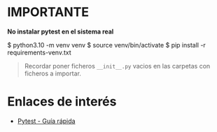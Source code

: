 # IMPORTANTE

**No instalar pytest en el sistema real**

$ python3.10 -m venv venv
$ source venv/bin/activate
$ pip install -r requirements-venv.txt

> Recordar poner ficheros `__init__.py` vacios en las carpetas con ficheros a importar.

# Enlaces de interés

* [Pytest - Guía rápida](https://isolution.pro/es/t/pytest/pytest-quick-guide/pytest-guia-rapida)

